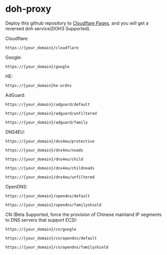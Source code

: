 # doh-proxy

Deploy this github repository to [Cloudflare Pages](https://pages.cloudflare.com/), and you will get a reversed doh service(DOH3 Supported).

Cloudflare:
```
https://{your_domain}/cloudflare
```

Google:
```
https://{your_domain}/google
```

HE:
```
https://{your_domain}he-ordns
```

AdGuard:
```
https://{your_domain}/adguard/default
```
```
https://{your_domain}/adguard/unfiltered
```
```
https://{your_domain}/adguard/family
```

DNS4EU:
```
https://{your_domain}/dns4eu/protective
```
```
https://{your_domain}/dns4eu/noads
```
```
https://{your_domain}/dns4eu/child
```
```
https://{your_domain}/dns4eu/childnoads
```
```
https://{your_domain}/dns4eu/unfiltered
```

OpenDNS:
```
https://{your_domain}/opendns/default
```
```
https://{your_domain}/opendns/familyshield
```

CN (Beta Supported, force the provision of Chinese mainland IP segments to DNS servers that support ECS):

```
https://{your_domain}/cn/google
```
```
https://{your_domain}/cn/opendns/default
```
```
https://{your_domain}/cn/opendns/familyshield
```
